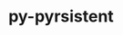 ---
title: "py-pyrsistent"
layout: cache
categories: [package, develop]
meta: {"compilers": ["gcc@11.4.0", "gcc@7.3.1"], "num_specs": 5, "num_specs_by_stack": {"aws-isc": 2, "aws-isc-aarch64": 2, "hep": 1, "root": 5}, "oss": ["amzn2", "ubuntu22.04"], "platforms": ["linux"], "stacks": ["aws-isc", "aws-isc-aarch64", "hep", "root"], "targets": ["aarch64", "x86_64_v3"], "versions": ["0.19.3"]}
spec_details: [{"compiler": "gcc@11.4.0", "hash": "cf3oqyurpv4b3cmtm7qo5l7jzbocdo4m", "os": "ubuntu22.04", "platform": "linux", "size": "-", "stacks": ["hep", "root"], "target": "x86_64_v3", "variants": ["build_system=python_pip"], "versions": ["0.19.3"]}, {"compiler": "gcc@7.3.1", "hash": "livn2fv6m2g4fyavsjj4hcss6pifhuuo", "os": "amzn2", "platform": "linux", "size": "-", "stacks": ["aws-isc", "root"], "target": "x86_64_v3", "variants": ["build_system=python_pip"], "versions": ["0.19.3"]}, {"compiler": "gcc@7.3.1", "hash": "mnkshvcjmxwgz5vkgiftjvcqtjpqwz3x", "os": "amzn2", "platform": "linux", "size": "-", "stacks": ["aws-isc-aarch64", "root"], "target": "aarch64", "variants": ["build_system=python_pip"], "versions": ["0.19.3"]}, {"compiler": "gcc@7.3.1", "hash": "qjlu3gxwts4mc3fjhw3h4duh7a2zez5j", "os": "amzn2", "platform": "linux", "size": "-", "stacks": ["aws-isc-aarch64", "root"], "target": "aarch64", "variants": ["build_system=python_pip"], "versions": ["0.19.3"]}, {"compiler": "gcc@7.3.1", "hash": "z4u5ttbidq22n7ebvsmgc7kop33af73o", "os": "amzn2", "platform": "linux", "size": "-", "stacks": ["aws-isc", "root"], "target": "x86_64_v3", "variants": ["build_system=python_pip"], "versions": ["0.19.3"]}]
---
